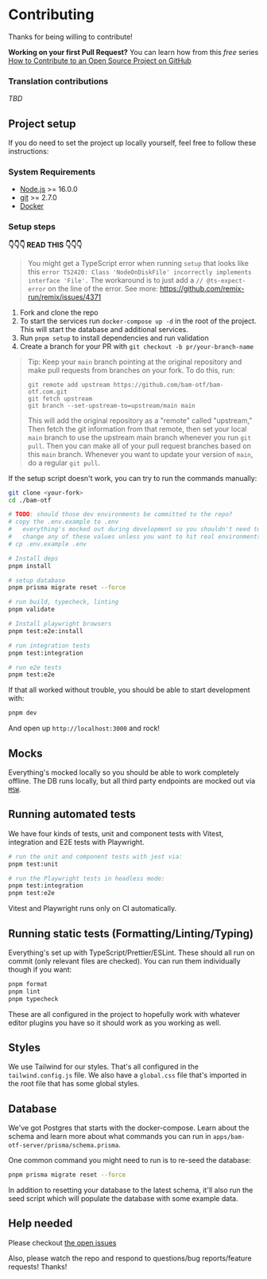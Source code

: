 # Contributing

Thanks for being willing to contribute!

**Working on your first Pull Request?** You can learn how from this _free_
series [How to Contribute to an Open Source Project on GitHub][egghead]

### Translation contributions

_TBD_

## Project setup

If you do need to set the project up locally yourself, feel free to follow these
instructions:

### System Requirements

- [Node.js](https://nodejs.org/) >= 16.0.0
- [git](https://git-scm.com/) >= 2.7.0
- [Docker](https://www.docker.com/)

### Setup steps

**👇👇👇 READ THIS 👇👇👇**

> You might get a TypeScript error when running `setup` that looks like this
> `error TS2420: Class 'NodeOnDiskFile' incorrectly implements interface 'File'.`
> The workaround is to just add a `// @ts-expect-error` on the line of the
> error. See more: https://github.com/remix-run/remix/issues/4371

1.  Fork and clone the repo
2.  To start the services run `docker-compose up -d` in the root of the project.
    This will start the database and additional services.
3.  Run `pnpm setup` to install dependencies and run validation
4.  Create a branch for your PR with `git checkout -b pr/your-branch-name`

> Tip: Keep your `main` branch pointing at the original repository and make pull
> requests from branches on your fork. To do this, run:
>
> ```
> git remote add upstream https://github.com/bam-otf/bam-otf.com.git
> git fetch upstream
> git branch --set-upstream-to=upstream/main main
> ```
>
> This will add the original repository as a "remote" called "upstream," Then
> fetch the git information from that remote, then set your local `main` branch
> to use the upstream main branch whenever you run `git pull`. Then you can make
> all of your pull request branches based on this `main` branch. Whenever you
> want to update your version of `main`, do a regular `git pull`.

If the setup script doesn't work, you can try to run the commands manually:

```sh
git clone <your-fork>
cd ./bam-otf

# TODO: should those dev environments be committed to the repo?
# copy the .env.example to .env
#   everything's mocked out during development so you shouldn't need to
#   change any of these values unless you want to hit real environments.
# cp .env.example .env

# Install deps
pnpm install

# setup database
pnpm prisma migrate reset --force

# run build, typecheck, linting
pnpm validate

# Install playwright browsers
pnpm test:e2e:install

# run integration tests
pnpm test:integration

# run e2e tests
pnpm test:e2e
```

If that all worked without trouble, you should be able to start development
with:

```sh
pnpm dev
```

And open up `http://localhost:3000` and rock!

## Mocks

Everything's mocked locally so you should be able to work completely offline.
The DB runs locally, but all third party endpoints are mocked out via
[`MSW`](https://mswjs.io/).

## Running automated tests

We have four kinds of tests, unit and component tests with Vitest, integration
and E2E tests with Playwright.

```sh
# run the unit and component tests with jest via:
pnpm test:unit

# run the Playwright tests in headless mode:
pnpm test:integration
pnpm test:e2e
```

Vitest and Playwright runs only on CI automatically.

## Running static tests (Formatting/Linting/Typing)

Everything's set up with TypeScript/Prettier/ESLint. These should all run on
commit (only relevant files are checked). You can run them individually though
if you want:

```sh
pnpm format
pnpm lint
pnpm typecheck
```

These are all configured in the project to hopefully work with whatever editor
plugins you have so it should work as you working as well.

## Styles

We use Tailwind for our styles. That's all configured in the
`tailwind.config.js` file. We also have a `global.css` file that's imported in
the root file that has some global styles.

## Database

We've got Postgres that starts with the docker-compose. Learn about the schema
and learn more about what commands you can run in
`apps/bam-otf-server/prisma/schema.prisma`.

One common command you might need to run is to re-seed the database:

```sh
pnpm prisma migrate reset --force
```

In addition to resetting your database to the latest schema, it'll also run the
seed script which will populate the database with some example data.

## Help needed

Please checkout [the open issues][issues]

Also, please watch the repo and respond to questions/bug reports/feature
requests! Thanks!

<!-- prettier-ignore-start -->
[egghead]: https://egghead.io/courses/how-to-contribute-to-an-open-source-project-on-github
[issues]: https://github.com/bam-otf/bam-otf.com/issues
<!-- prettier-ignore-end -->
